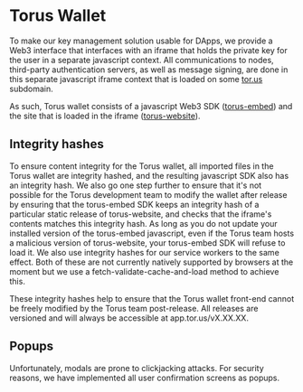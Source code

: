 # Torus Wallet

To make our key management solution usable for DApps, we provide a Web3 interface that interfaces with an iframe that holds the private key for the user in a separate javascript context. All communications to nodes, third-party authentication servers, as well as message signing, are done in this separate javascript iframe context that is loaded on some [tor.us](https://tor.us) subdomain.

As such, Torus wallet consists of a javascript Web3 SDK \([torus-embed](https://github.com/torusresearch/torus-embed)\) and the site that is loaded in the iframe \([torus-website](https://github.com/torusresearch/torus-website)\).

## Integrity hashes

To ensure content integrity for the Torus wallet, all imported files in the Torus wallet are integrity hashed, and the resulting javascript SDK also has an integrity hash. We also go one step further to ensure that it's not possible for the Torus development team to modify the wallet after release by ensuring that the torus-embed SDK keeps an integrity hash of a particular static release of torus-website, and checks that the iframe's contents matches this integrity hash. As long as you do not update your installed version of the torus-embed javascript, even if the Torus team hosts a malicious version of torus-website, your torus-embed SDK will refuse to load it. We also use integrity hashes for our service workers to the same effect. Both of these are not currently natively supported by browsers at the moment but we use a fetch-validate-cache-and-load method to achieve this.

These integrity hashes help to ensure that the Torus wallet front-end cannot be freely modified by the Torus team post-release. All releases are versioned and will always be accessible at app.tor.us/vX.XX.XX.

## Popups

Unfortunately, modals are prone to clickjacking attacks. For security reasons, we have implemented all user confirmation screens as popups.

